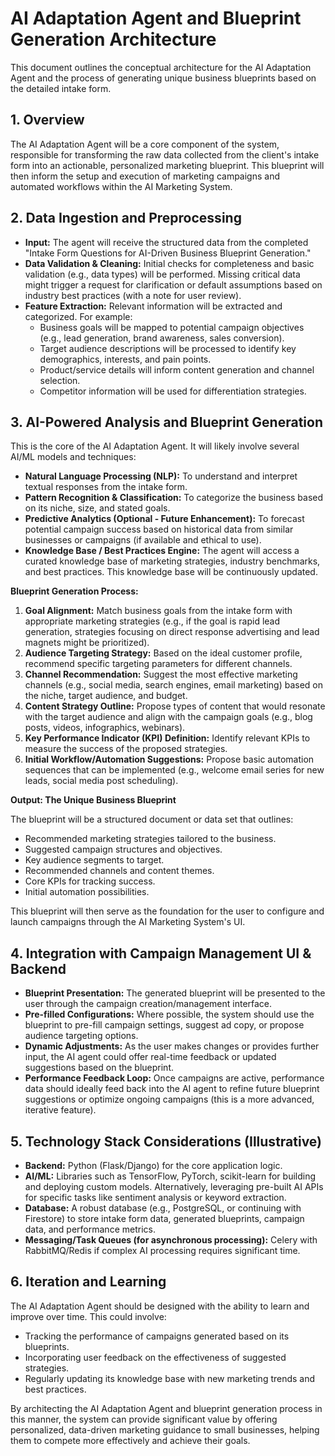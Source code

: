 # AI Adaptation Agent and Blueprint Generation Architecture

This document outlines the conceptual architecture for the AI Adaptation Agent and the process of generating unique business blueprints based on the detailed intake form.

## 1. Overview

The AI Adaptation Agent will be a core component of the system, responsible for transforming the raw data collected from the client's intake form into an actionable, personalized marketing blueprint. This blueprint will then inform the setup and execution of marketing campaigns and automated workflows within the AI Marketing System.

## 2. Data Ingestion and Preprocessing

*   **Input:** The agent will receive the structured data from the completed "Intake Form Questions for AI-Driven Business Blueprint Generation."
*   **Data Validation & Cleaning:** Initial checks for completeness and basic validation (e.g., data types) will be performed. Missing critical data might trigger a request for clarification or default assumptions based on industry best practices (with a note for user review).
*   **Feature Extraction:** Relevant information will be extracted and categorized. For example:
    *   Business goals will be mapped to potential campaign objectives (e.g., lead generation, brand awareness, sales conversion).
    *   Target audience descriptions will be processed to identify key demographics, interests, and pain points.
    *   Product/service details will inform content generation and channel selection.
    *   Competitor information will be used for differentiation strategies.

## 3. AI-Powered Analysis and Blueprint Generation

This is the core of the AI Adaptation Agent. It will likely involve several AI/ML models and techniques:

*   **Natural Language Processing (NLP):** To understand and interpret textual responses from the intake form.
*   **Pattern Recognition & Classification:** To categorize the business based on its niche, size, and stated goals.
*   **Predictive Analytics (Optional - Future Enhancement):** To forecast potential campaign success based on historical data from similar businesses or campaigns (if available and ethical to use).
*   **Knowledge Base / Best Practices Engine:** The agent will access a curated knowledge base of marketing strategies, industry benchmarks, and best practices. This knowledge base will be continuously updated.

**Blueprint Generation Process:**

1.  **Goal Alignment:** Match business goals from the intake form with appropriate marketing strategies (e.g., if the goal is rapid lead generation, strategies focusing on direct response advertising and lead magnets might be prioritized).
2.  **Audience Targeting Strategy:** Based on the ideal customer profile, recommend specific targeting parameters for different channels.
3.  **Channel Recommendation:** Suggest the most effective marketing channels (e.g., social media, search engines, email marketing) based on the niche, target audience, and budget.
4.  **Content Strategy Outline:** Propose types of content that would resonate with the target audience and align with the campaign goals (e.g., blog posts, videos, infographics, webinars).
5.  **Key Performance Indicator (KPI) Definition:** Identify relevant KPIs to measure the success of the proposed strategies.
6.  **Initial Workflow/Automation Suggestions:** Propose basic automation sequences that can be implemented (e.g., welcome email series for new leads, social media post scheduling).

**Output: The Unique Business Blueprint**

The blueprint will be a structured document or data set that outlines:
*   Recommended marketing strategies tailored to the business.
*   Suggested campaign structures and objectives.
*   Key audience segments to target.
*   Recommended channels and content themes.
*   Core KPIs for tracking success.
*   Initial automation possibilities.

This blueprint will then serve as the foundation for the user to configure and launch campaigns through the AI Marketing System's UI.

## 4. Integration with Campaign Management UI & Backend

*   **Blueprint Presentation:** The generated blueprint will be presented to the user through the campaign creation/management interface.
*   **Pre-filled Configurations:** Where possible, the system should use the blueprint to pre-fill campaign settings, suggest ad copy, or propose audience targeting options.
*   **Dynamic Adjustments:** As the user makes changes or provides further input, the AI agent could offer real-time feedback or updated suggestions based on the blueprint.
*   **Performance Feedback Loop:** Once campaigns are active, performance data should ideally feed back into the AI agent to refine future blueprint suggestions or optimize ongoing campaigns (this is a more advanced, iterative feature).

## 5. Technology Stack Considerations (Illustrative)

*   **Backend:** Python (Flask/Django) for the core application logic.
*   **AI/ML:** Libraries such as TensorFlow, PyTorch, scikit-learn for building and deploying custom models. Alternatively, leveraging pre-built AI APIs for specific tasks like sentiment analysis or keyword extraction.
*   **Database:** A robust database (e.g., PostgreSQL, or continuing with Firestore) to store intake form data, generated blueprints, campaign data, and performance metrics.
*   **Messaging/Task Queues (for asynchronous processing):** Celery with RabbitMQ/Redis if complex AI processing requires significant time.

## 6. Iteration and Learning

The AI Adaptation Agent should be designed with the ability to learn and improve over time. This could involve:
*   Tracking the performance of campaigns generated based on its blueprints.
*   Incorporating user feedback on the effectiveness of suggested strategies.
*   Regularly updating its knowledge base with new marketing trends and best practices.

By architecting the AI Adaptation Agent and blueprint generation process in this manner, the system can provide significant value by offering personalized, data-driven marketing guidance to small businesses, helping them to compete more effectively and achieve their goals.
